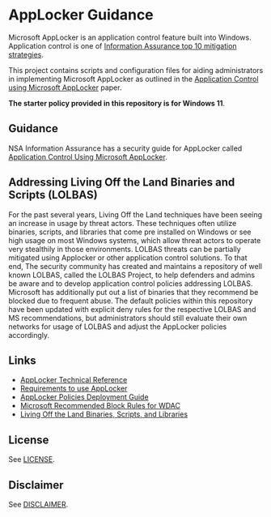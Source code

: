 # AppLocker Guidance

Microsoft AppLocker is an application control feature built into Windows. Application control is one of [Information Assurance top 10 mitigation strategies](https://media.defense.gov/2019/Jul/16/2002158046/-1/-1/0/DDD-190716-666-071.PDF).

This project contains scripts and configuration files for aiding administrators in implementing Microsoft AppLocker as outlined in the [Application Control using Microsoft AppLocker]() paper. 

**The starter policy provided in this repository is for Windows 11**. 

## Guidance
NSA Information Assurance has a security guide for AppLocker called [Application Control Using Microsoft AppLocker](). 

## Addressing Living Off the Land Binaries and Scripts (LOLBAS)
For the past several years, Living Off the Land techniques have been seeing an increase in usage by threat actors. These techniques often utilize binaries, scripts, and libraries that come pre installed on Windows or see high usage on most Windows systems, which allow threat actors to operate very stealthily in those environments. LOLBAS threats can be partially mitigated using Applocker or other application control solutions. To that end, The security community has created and maintains a repository of well known LOLBAS, called the LOLBAS Project, to help defenders and admins be aware and to develop application control policies addressing LOLBAS. Microsoft has additionally put out a list of binaries that they recommend be blocked due to frequent abuse. The default policies within this repository have been updated with explicit deny rules for the respective LOLBAS and MS recommendations, but administrators should still evaluate their own networks for usage of LOLBAS and adjust the AppLocker policies accordingly.

## Links

* [AppLocker Technical Reference](https://learn.microsoft.com/en-us/windows/device-security/applocker/applocker-technical-reference)
* [Requirements to use AppLocker](https://learn.microsoft.com/en-us/windows/device-security/applocker/requirements-to-use-applocker)
* [AppLocker Policies Deployment Guide](https://learn.microsoft.com/en-us/windows/device-security/applocker/applocker-policies-deployment-guide)
* [Microsoft Recommended Block Rules for WDAC](https://learn.microsoft.com/en-us/windows/security/threat-protection/windows-defender-application-control/microsoft-recommended-block-rules)
* [Living Off the Land Binaries, Scripts, and Libraries](https://lolbas-project.github.io/)

## License
See [LICENSE](LICENSE.md).

## Disclaimer
See [DISCLAIMER](DISCLAIMER.md).
